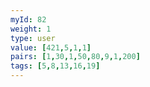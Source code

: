 ```yaml
---
myId: 82
weight: 1
type: user
value: [421,5,1,1]
pairs: [1,30,1,50,80,9,1,200]
tags: [5,8,13,16,19]
---
```

